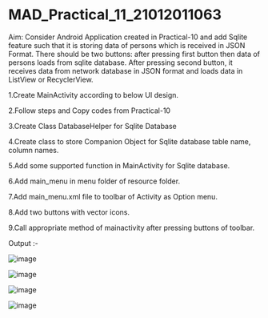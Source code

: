 # MAD_Practical_11_21012011063


Aim: Consider Android Application created in Practical-10 and add Sqlite feature such that it is storing data of persons which is received in JSON Format. There should be two buttons: after pressing first button then data of persons loads from sqlite database. After pressing second button, it receives data from network database in JSON format and loads data in ListView or RecyclerView.

1.Create MainActivity according to below UI design.

2.Follow steps and Copy codes from Practical-10 

3.Create Class DatabaseHelper for Sqlite Database

4.Create class to store Companion Object for Sqlite database table name, column names. 

5.Add some supported function in MainActivity for Sqlite database. 

6.Add main_menu in menu folder of resource folder. 

7.Add main_menu.xml file to toolbar of Activity as Option menu. 

8.Add two buttons with vector icons. 

9.Call appropriate method of mainactivity after pressing buttons of toolbar.

Output :-


![image](https://github.com/AMANPATEL1108/MAD_Practical_11_21012011063/assets/108643338/c7213fe9-e906-4393-b089-3e074ac6e4f6)



![image](https://github.com/AMANPATEL1108/MAD_Practical_11_21012011063/assets/108643338/6b86482f-cc14-4fa4-9e2e-631a1ea9f13d)


![image](https://github.com/AMANPATEL1108/MAD_Practical_11_21012011063/assets/108643338/720ee9c7-17a7-4014-bde7-c94a8b7b733d)



![image](https://github.com/AMANPATEL1108/MAD_Practical_11_21012011063/assets/108643338/de668316-aa81-43be-b63e-faec96cc96bd)
